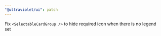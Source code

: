 ```yaml
---
"@ultraviolet/ui": patch
---
```


Fix `<SelectableCardGroup />` to hide required icon when there is no legend set
